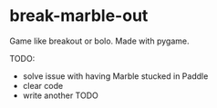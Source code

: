 # break-marble-out
Game like breakout or bolo. Made with pygame.

TODO:
- solve issue with having Marble stucked in Paddle
- clear code
- write another TODO
